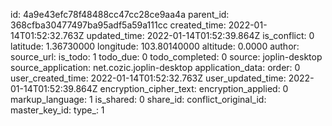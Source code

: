 

id: 4a9e43efc78f48488cc47cc28ce9aa4a
parent_id: 368cfba30477497ba95adf5a59a111cc
created_time: 2022-01-14T01:52:32.763Z
updated_time: 2022-01-14T01:52:39.864Z
is_conflict: 0
latitude: 1.36730000
longitude: 103.80140000
altitude: 0.0000
author: 
source_url: 
is_todo: 1
todo_due: 0
todo_completed: 0
source: joplin-desktop
source_application: net.cozic.joplin-desktop
application_data: 
order: 0
user_created_time: 2022-01-14T01:52:32.763Z
user_updated_time: 2022-01-14T01:52:39.864Z
encryption_cipher_text: 
encryption_applied: 0
markup_language: 1
is_shared: 0
share_id: 
conflict_original_id: 
master_key_id: 
type_: 1